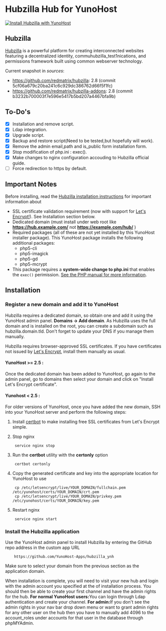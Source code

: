 # Hubzilla Hub for YunoHost

[![Install Hubzilla with YunoHost](https://install-app.yunohost.org/install-with-yunohost.png)](https://install-app.yunohost.org/?app=hubzilla)


## Hubzilla
[Hubzilla](http://hubzilla.org) is a powerful platform for creating interconnected websites featuring a decentralized identity, commuhubzilla_test1nications, and permissions framework built using common webserver technology.


Current snapshot in *sources*:

* https://github.com/redmatrix/hubzilla: 2.8 (commit 5cf06a679c20ba241c6c929dc386762d66f5f1fc)
* https://github.com/redmatrix/hubzilla-addons: 2.8 (commit b3232b700003f7e596e5417b5bd207a4467bfa9b)

## To-Do's
- [X] Installation and remove script.
- [X] Ldap integration.
- [X] Upgrade script.
- [X] Backup and restore script(Need to be tested,but hopefully will work).
- [X] Remove the admin email,path and is_public form installation form.
- [X] Stop modification of php.ini : exec().
- [X] Make changes to nginx configuration accouding to Hubzilla official guide.
- [ ] Force redirection to https by default.

## Important Notes

Before installing, read the [Hubzilla installation instructions](https://github.com/redmatrix/hubzilla/blob/master/install/INSTALL.txt) for important information about

- SSL certificate validation requirement (now with support for [Let's Encrypt!](https://letsencrypt.org)). See Installation section below.
- Dedicated domain (must install under web root like **https://hub.example.com/** not **https://example.com/hub/** )
- Required packages (all of these are not yet installed by this YunoHost installer package). This YunoHost package installs the following additional packages:
  - php5-cli
  - php5-imagick
  - php5-gd
  - php5-mcrypt
- This package requires a **system-wide change to php.ini** that enables the `exec()` perimission. [See the PHP manual for more information](php.net/manual/function.exec.php).



## Installation

### Register a new domain and add it to YunoHost
Hubzilla requires a dedicated domain, so obtain one and add it using the YunoHost admin panel. **Domains -> Add domain**. As Hubzilla uses the full domain and is installed on the root, you can create a subdomain such as hubzilla.domain.tld. Don't forget to update your DNS if you manage them manually.

Hubzilla requires browser-approved SSL certificates. If you have certificates not issued by [Let's Encrypt](https://letsencrypt.org/), install them manually as usual.

#### YunoHost >= 2.5 :
Once the dedicated domain has been added to YunoHost, go again to the admin panel, go to domains then select your domain and click on "Install Let's Encrypt certificate".

#### Yunohost < 2.5 :
For older versions of YunoHost, once you have added the new domain, SSH into your YunoHost server and perform the following steps:

1. Install [certbot](https://certbot.eff.org/) to make installing free SSL certificates from Let's Encrypt simple.

1. Stop nginx

		service nginx stop

1. Run the **certbot** utility with the **certonly** option

		certbot certonly

1. Copy the generated certificate and key into the appropriate location for YunoHost to use

		cp /etc/letsencrypt/live/YOUR_DOMAIN/fullchain.pem /etc/yunohost/certs/YOUR_DOMAIN/crt.pem
		cp /etc/letsencrypt/live/YOUR_DOMAIN/privkey.pem /etc/yunohost/certs/YOUR_DOMAIN/key.pem

1. Restart nginx

		service nginx start

### Install the Hubzilla application
Use the YunoHost admin panel to install Hubzilla by entering the GitHub repo address in the custom app URL

		https://github.com/YunoHost-Apps/hubzilla_ynh

Make sure to select your domain from the previous section as the application domain.

When installation is complete, you will need to visit your new hub and login with the admin account you specified at the of installation process. You should then be able to create your first channel and have the admin rights for the hub.
<strong>For normal YunoHost users:</strong>You can login through Ldap authentication and create your channel.
<strong>For admin:</strong>If you don't see the admin rights in your nav bar drop down menu or want to grant admin rights for any other user on the hub then you have to manually add 4096 to the account_roles under accounts for that user in the database through phpMYAdmin.
